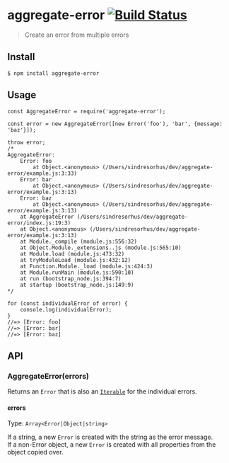 <h1 id="aggregate-error-%21build-status">aggregate-error <a href="https://travis-ci.org/sindresorhus/aggregate-error"><img src="https://travis-ci.org/sindresorhus/aggregate-error.svg?branch=master" alt="Build Status" /></a></h1>

<blockquote>
  <p>Create an error from multiple errors</p>
</blockquote>

<h2 id="install">Install</h2>

<pre><code>$ npm install aggregate-error
</code></pre>

<h2 id="usage">Usage</h2>

<pre><code class="js">const AggregateError = require('aggregate-error');

const error = new AggregateError([new Error('foo'), 'bar', {message: 'baz'}]);

throw error;
/*
AggregateError:
    Error: foo
        at Object.&lt;anonymous&gt; (/Users/sindresorhus/dev/aggregate-error/example.js:3:33)
    Error: bar
        at Object.&lt;anonymous&gt; (/Users/sindresorhus/dev/aggregate-error/example.js:3:13)
    Error: baz
        at Object.&lt;anonymous&gt; (/Users/sindresorhus/dev/aggregate-error/example.js:3:13)
    at AggregateError (/Users/sindresorhus/dev/aggregate-error/index.js:19:3)
    at Object.&lt;anonymous&gt; (/Users/sindresorhus/dev/aggregate-error/example.js:3:13)
    at Module._compile (module.js:556:32)
    at Object.Module._extensions..js (module.js:565:10)
    at Module.load (module.js:473:32)
    at tryModuleLoad (module.js:432:12)
    at Function.Module._load (module.js:424:3)
    at Module.runMain (module.js:590:10)
    at run (bootstrap_node.js:394:7)
    at startup (bootstrap_node.js:149:9)
*/

for (const individualError of error) {
    console.log(individualError);
}
//=&gt; [Error: foo]
//=&gt; [Error: bar]
//=&gt; [Error: baz]
</code></pre>

<h2 id="api">API</h2>

<h3 id="aggregateerrorerrors">AggregateError(errors)</h3>

<p>Returns an <code>Error</code> that is also an <a href="https://developer.mozilla.org/en-US/docs/Web/JavaScript/Guide/Iterators_and_Generators#Iterables"><code>Iterable</code></a> for the individual errors.</p>

<h4 id="errors">errors</h4>

<p>Type: <code>Array&lt;Error|Object|string&gt;</code></p>

<p>If a string, a new <code>Error</code> is created with the string as the error message.<br>
If a non-Error object, a new <code>Error</code> is created with all properties from the object copied over.</p>
